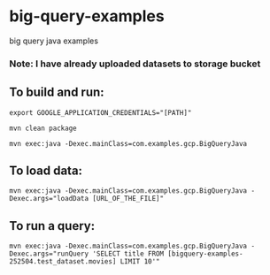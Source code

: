 # big-query-examples
big query java examples

### Note: I have already uploaded datasets to storage bucket

## To build and run: 
`export GOOGLE_APPLICATION_CREDENTIALS="[PATH]"`

`mvn clean package`

`mvn exec:java -Dexec.mainClass=com.examples.gcp.BigQueryJava`

## To load data:
`mvn exec:java -Dexec.mainClass=com.examples.gcp.BigQueryJava -Dexec.args="loadData [URL_OF_THE_FILE]"`

## To run a query:
`mvn exec:java -Dexec.mainClass=com.examples.gcp.BigQueryJava -Dexec.args="runQuery 'SELECT title FROM [bigquery-examples-252504.test_dataset.movies] LIMIT 10'"`
